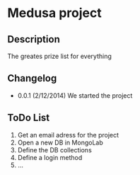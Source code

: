 Medusa project
==============

Description
-----------

The greates prize list for everything

Changelog
---------

* 0.0.1 (2/12/2014) We started the project

ToDo List
---------

1. Get an email adress for the project
2. Open a new DB in MongoLab
3. Define the DB collections
4. Define a login method
5. ...